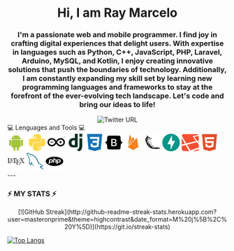<div id="headers" align="center">
 <h1> Hi, I am Ray Marcelo</h1>
 <h3>I'm  a passionate web and mobile programmer. I find joy in crafting digital experiences that delight users. With expertise in languages such as Python, C++, JavaScript, PHP, Laravel, Arduino, MySQL, and Kotlin, I enjoy creating innovative solutions that push the boundaries of technology. Additionally, I am constantly expanding my skill set by learning new programming languages and frameworks to stay at the forefront of the ever-evolving tech landscape. Let's code and bring our ideas to life!</h3>

</div>


</div>
<div id="badge" align="center">
   <img alt="Twitter URL" src="https://img.shields.io/twitter/url?color=%20%230068FF&label=RayMarcelo&style=social&url=https%3A%2F%2Ftwitter.com%2FRayHuamancari">
</div>
<div id="logos" align="left" backgroung="white">
 💻 Lenguages and Tools 💻
 
   <div>
    <img src="https://github.com/devicons/devicon/blob/master/icons/android/android-plain.svg" width="40" height="40"/>&nbsp;
    <img src="https://github.com/devicons/devicon/blob/master/icons/python/python-plain.svg" width="40" height="40"/>
    <img src="https://github.com/devicons/devicon/blob/master/icons/arduino/arduino-plain.svg" width="40" height="40"/>
    <img src="https://github.com/devicons/devicon/blob/master/icons/django/django-plain.svg" width="40" height="40"/>
    <img src="https://github.com/devicons/devicon/blob/master/icons/css3/css3-plain.svg" width="40" height="40"/>
    <img src="https://github.com/devicons/devicon/blob/master/icons/bootstrap/bootstrap-plain.svg" width="40" height="40"/>
    <img src="https://github.com/devicons/devicon/blob/master/icons/firebase/firebase-plain.svg" width="40" height="40"/>
    <img src="https://github.com/devicons/devicon/blob/master/icons/flask/flask-original.svg" width="40" height="40"/>
    <img src="https://github.com/devicons/devicon/blob/master/icons/fastapi/fastapi-plain.svg" width="40" height="40"/>
    <img src="https://github.com/devicons/devicon/blob/master/icons/laravel/laravel-plain.svg" width="40" height="40"/>
    <img src="https://github.com/devicons/devicon/blob/master/icons/html5/html5-plain.svg" width="40" height="40"/>
    <img src="https://github.com/devicons/devicon/blob/master/icons/latex/latex-original.svg" width="40" height="40"/>
    <img src="https://github.com/devicons/devicon/blob/master/icons/mysql/mysql-plain.svg" width="40" height="40"/>
    <img src="https://github.com/devicons/devicon/blob/master/icons/php/php-plain.svg" width="40" height="40"/>

   </div>


</div>
---

### ⚡  MY STATS  ⚡
<div align="center">
[![GitHub Streak](http://github-readme-streak-stats.herokuapp.com?user=masteronprime&theme=highcontrast&date_format=M%20j%5B%2C%20Y%5D)](https://git.io/streak-stats)
</div>


[![Top Langs](https://github-readme-stats.vercel.app/api/top-langs/?username=masteronprime&layout=pie)](https://github.com/anuraghazra/github-readme-stats)
